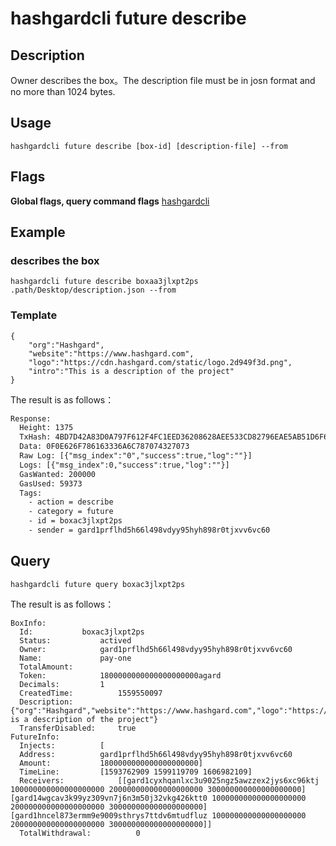 # hashgardcli future describe

## Description
Owner describes the box。The description file must be in josn format and no more than 1024 bytes.
## Usage
```shell
hashgardcli future describe [box-id] [description-file] --from
```
## Flags

**Global flags, query command flags** [hashgardcli](../README.md)

## Example
### describes the box
```shell
hashgardcli future describe boxaa3jlxpt2ps .path/Desktop/description.json --from
```
### Template
```shell
{
    "org":"Hashgard",
    "website":"https://www.hashgard.com",
    "logo":"https://cdn.hashgard.com/static/logo.2d949f3d.png",
    "intro":"This is a description of the project"
}
```
 The result is as follows：
```txt
Response:
  Height: 1375
  TxHash: 4BD7D42A83D0A797F612F4FC1EED36208628AEE533CD82796EAE5AB51D6F6DCD
  Data: 0F0E626F786163336A6C787074327073
  Raw Log: [{"msg_index":"0","success":true,"log":""}]
  Logs: [{"msg_index":0,"success":true,"log":""}]
  GasWanted: 200000
  GasUsed: 59373
  Tags:
    - action = describe
    - category = future
    - id = boxac3jlxpt2ps
    - sender = gard1prflhd5h66l498vdyy95hyh898r0tjxvv6vc60
```
## Query
```shell
hashgardcli future query boxac3jlxpt2ps
```
The result is as follows：
```shell
BoxInfo:
  Id:			boxac3jlxpt2ps
  Status:			actived
  Owner:			gard1prflhd5h66l498vdyy95hyh898r0tjxvv6vc60
  Name:				pay-one
  TotalAmount:
  Token:			1800000000000000000000agard
  Decimals:			1
  CreatedTime:			1559550097
  Description:			{"org":"Hashgard","website":"https://www.hashgard.com","logo":"https://cdn.hashgard.com/static/logo.2d949f3d.png","intro":"This is a description of the project"}
  TransferDisabled:		true
FutureInfo:
  Injects:			[
  Address:			gard1prflhd5h66l498vdyy95hyh898r0tjxvv6vc60
  Amount:			1800000000000000000000]
  TimeLine:			[1593762909 1599119709 1606982109]
  Receivers:			[[gard1cyxhqanlxc3u9025ngz5awzzex2jys6xc96ktj 100000000000000000000 200000000000000000000 300000000000000000000] [gard14wgcav3k99yz309vn7j6n3m50j32vkg426ktt0 100000000000000000000 200000000000000000000 300000000000000000000] [gard1hncel873ermm9e9009sthrys7ttdv6mtudfluz 100000000000000000000 200000000000000000000 300000000000000000000]]
  TotalWithdrawal:			0
```
